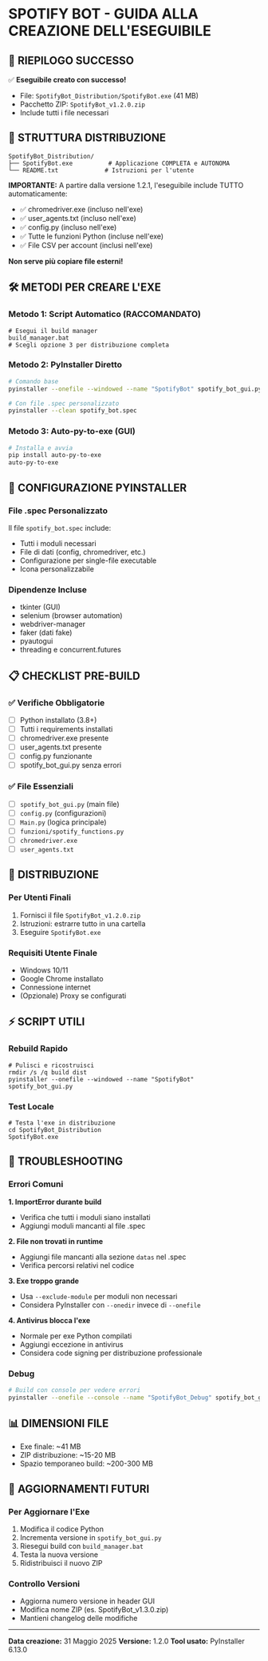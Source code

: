 # SPOTIFY BOT - GUIDA ALLA CREAZIONE DELL'ESEGUIBILE

## 🎯 RIEPILOGO SUCCESSO
✅ **Eseguibile creato con successo!**
- File: `SpotifyBot_Distribution/SpotifyBot.exe` (41 MB)
- Pacchetto ZIP: `SpotifyBot_v1.2.0.zip`
- Include tutti i file necessari

## 📁 STRUTTURA DISTRIBUZIONE
```
SpotifyBot_Distribution/
├── SpotifyBot.exe          # Applicazione COMPLETA e AUTONOMA
└── README.txt             # Istruzioni per l'utente
```

**IMPORTANTE:** A partire dalla versione 1.2.1, l'eseguibile include TUTTO automaticamente:
- ✅ chromedriver.exe (incluso nell'exe)
- ✅ user_agents.txt (incluso nell'exe) 
- ✅ config.py (incluso nell'exe)
- ✅ Tutte le funzioni Python (incluse nell'exe)
- ✅ File CSV per account (inclusi nell'exe)

**Non serve più copiare file esterni!**

## 🛠️ METODI PER CREARE L'EXE

### Metodo 1: Script Automatico (RACCOMANDATO)
```batch
# Esegui il build manager
build_manager.bat
# Scegli opzione 3 per distribuzione completa
```

### Metodo 2: PyInstaller Diretto
```bash
# Comando base
pyinstaller --onefile --windowed --name "SpotifyBot" spotify_bot_gui.py

# Con file .spec personalizzato
pyinstaller --clean spotify_bot.spec
```

### Metodo 3: Auto-py-to-exe (GUI)
```bash
# Installa e avvia
pip install auto-py-to-exe
auto-py-to-exe
```

## 🔧 CONFIGURAZIONE PYINSTALLER

### File .spec Personalizzato
Il file `spotify_bot.spec` include:
- Tutti i moduli necessari
- File di dati (config, chromedriver, etc.)
- Configurazione per single-file executable
- Icona personalizzabile

### Dipendenze Incluse
- tkinter (GUI)
- selenium (browser automation)
- webdriver-manager
- faker (dati fake)
- pyautogui
- threading e concurrent.futures

## 📋 CHECKLIST PRE-BUILD

### ✅ Verifiche Obbligatorie
- [ ] Python installato (3.8+)
- [ ] Tutti i requirements installati
- [ ] chromedriver.exe presente
- [ ] user_agents.txt presente
- [ ] config.py funzionante
- [ ] spotify_bot_gui.py senza errori

### ✅ File Essenziali
- [ ] `spotify_bot_gui.py` (main file)
- [ ] `config.py` (configurazioni)
- [ ] `Main.py` (logica principale)
- [ ] `funzioni/spotify_functions.py`
- [ ] `chromedriver.exe`
- [ ] `user_agents.txt`

## 🚀 DISTRIBUZIONE

### Per Utenti Finali
1. Fornisci il file `SpotifyBot_v1.2.0.zip`
2. Istruzioni: estrarre tutto in una cartella
3. Eseguire `SpotifyBot.exe`

### Requisiti Utente Finale
- Windows 10/11
- Google Chrome installato
- Connessione internet
- (Opzionale) Proxy se configurati

## ⚡ SCRIPT UTILI

### Rebuild Rapido
```batch
# Pulisci e ricostruisci
rmdir /s /q build dist
pyinstaller --onefile --windowed --name "SpotifyBot" spotify_bot_gui.py
```

### Test Locale
```batch
# Testa l'exe in distribuzione
cd SpotifyBot_Distribution
SpotifyBot.exe
```

## 🐛 TROUBLESHOOTING

### Errori Comuni

**1. ImportError durante build**
- Verifica che tutti i moduli siano installati
- Aggiungi moduli mancanti al file .spec

**2. File non trovati in runtime**
- Aggiungi file mancanti alla sezione `datas` nel .spec
- Verifica percorsi relativi nel codice

**3. Exe troppo grande**
- Usa `--exclude-module` per moduli non necessari
- Considera PyInstaller con `--onedir` invece di `--onefile`

**4. Antivirus blocca l'exe**
- Normale per exe Python compilati
- Aggiungi eccezione in antivirus
- Considera code signing per distribuzione professionale

### Debug
```bash
# Build con console per vedere errori
pyinstaller --onefile --console --name "SpotifyBot_Debug" spotify_bot_gui.py
```

## 📊 DIMENSIONI FILE
- Exe finale: ~41 MB
- ZIP distribuzione: ~15-20 MB
- Spazio temporaneo build: ~200-300 MB

## 🔄 AGGIORNAMENTI FUTURI

### Per Aggiornare l'Exe
1. Modifica il codice Python
2. Incrementa versione in `spotify_bot_gui.py`
3. Riesegui build con `build_manager.bat`
4. Testa la nuova versione
5. Ridistribuisci il nuovo ZIP

### Controllo Versioni
- Aggiorna numero versione in header GUI
- Modifica nome ZIP (es. SpotifyBot_v1.3.0.zip)
- Mantieni changelog delle modifiche

---
**Data creazione:** 31 Maggio 2025
**Versione:** 1.2.0
**Tool usato:** PyInstaller 6.13.0

